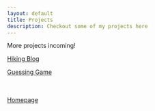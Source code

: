 ```yaml
---
layout: default
title: Projects
description: Checkout some of my projects here
---
```

More projects incoming!

[Hiking Blog](hiking.md)

[Guessing Game](projects/guessing.md)
<br><br><br>



[Homepage](../index.md)